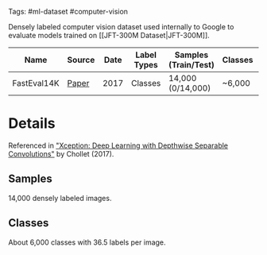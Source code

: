 Tags: #ml-dataset #computer-vision 

Densely labeled computer vision dataset used internally to Google to evaluate models trained on [[JFT-300M Dataset|JFT-300M]].  

| Name |Source | Date | Label Types | Samples (Train/Test) | Classes | Commercial Use? |
| --- | --- | --- | --- | --- | --- | --- |
| FastEval14K | [Paper](https://arxiv.org/abs/1610.02357) | 2017 | Classes | 14,000 (0/14,000) | ~6,000 | No |

# Details
Referenced in ["Xception: Deep Learning with Depthwise Separable Convolutions"](https://arxiv.org/abs/1610.02357) by Chollet (2017).

## Samples
14,000 densely labeled images.

## Classes
About 6,000 classes with 36.5 labels per image.